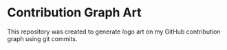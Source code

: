 # Contribution Graph Art

This repository was created to generate logo art on my GitHub contribution graph using git commits.